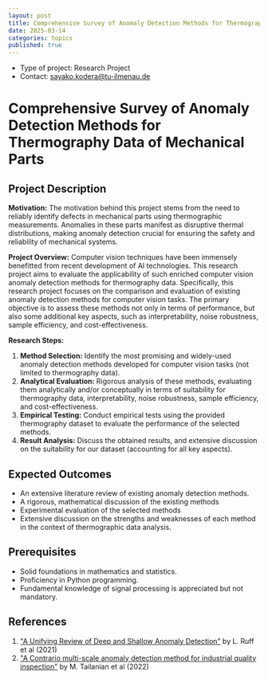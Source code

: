 ```yaml
---
layout: post
title: Comprehensive Survey of Anomaly Detection Methods for Thermography Data of Mechanical Parts
date: 2025-03-14
categories: topics
published: true
---
```


- Type of project: Research Project
- Contact: sayako.kodera@tu-ilmenau.de 
# Comprehensive Survey of Anomaly Detection Methods for Thermography Data of Mechanical Parts

## Project Description

**Motivation:**
The motivation behind this project stems from the need to reliably identify defects in mechanical parts using thermographic measurements. Anomalies in these parts manifest as disruptive thermal distributions, making anomaly detection crucial for ensuring the safety and reliability of mechanical systems.

**Project Overview:**
Computer vision techniques have been immensely benefitted from recent development of AI technologies. This research project aims to evaluate the applicability of such enriched computer vision anomaly detection methods for thermography data. Specifically, this research project focuses on the comparison and evaluation of existing anomaly detection methods for computer vision tasks. The primary objective is to assess these methods not only in terms of performance, but also some additional key aspects, such as  interpretability, noise robustness, sample efficiency, and cost-effectiveness. 

**Research Steps:**
1. **Method Selection:** Identify the most promising and widely-used anomaly detection methods developed for computer vision tasks (not limited to thermography data).
2. **Analytical Evaluation:** Rigorous analysis of these methods, evaluating them analytically and/or conceptually in terms of suitability for thermography data, interpretability, noise robustness, sample efficiency, and cost-effectiveness. 
3. **Empirical Testing:** Conduct empirical tests using the provided thermography dataset to evaluate the performance of the selected methods.
4. **Result Analysis:** Discuss the obtained results, and extensive discussion on the suitability for our dataset (accounting for all key aspects). 

## Expected Outcomes
- An extensive literature review of existing anomaly detection methods.
- A rigorous, mathematical discussion of the existing methods
- Experimental evaluation of the selected methods
- Extensive discussion on the strengths and weaknesses of each method in the context of thermographic data analysis.

## Prerequisites
- Solid foundations in mathematics and statistics.
- Proficiency in Python programming.
- Fundamental knowledge of signal processing is appreciated but not mandatory.

## References
1. ["A Unifying Review of Deep and Shallow Anomaly Detection"](https://ieeexplore.ieee.org/stamp/stamp.jsp?arnumber=9347460) by L. Ruff et al (2021)
2. ["A Contrario multi-scale anomaly detection method for industrial quality inspection"](https://arxiv.org/pdf/2205.11611) by M. Tailanian et al (2022)

